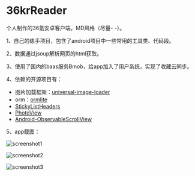 36krReader
======

个人制作的36氪安卓客户端，MD风格（尽量- -）。

1、自己的练手项目，包含了android项目中一些常用的工具类、代码段。

2、数据通过jsoup解析网页的html获取。

3、使用了国内的baas服务Bmob，给app加入了用户系统，实现了收藏云同步。

4、依赖的开源项目有：

- 图片加载框架：[universal-image-loader](https://github.com/nostra13/Android-Universal-Image-Loader "")
- orm：[ormlite](https://github.com/j256/ormlite-android "")
- [StickyListHeaders](https://github.com/emilsjolander/StickyListHeaders "")
- [PhotoView](https://github.com/chrisbanes/PhotoView "")
- [Android-ObservableScrollView](https://github.com/ksoichiro/Android-ObservableScrollView "")

5、app截图：

![screenshot1](https://github.com/kinneyyan/36krReader/raw/master/Screenshots/Screenshot_2015-03-29-16-56-16.png "")

![screenshot2](https://github.com/kinneyyan/36krReader/raw/master/Screenshots/Screenshot_2015-03-29-21-06-47.png "")

![screenshot3](https://github.com/kinneyyan/36krReader/raw/master/Screenshots/Screenshot_2015-03-29-21-07-15.png "")